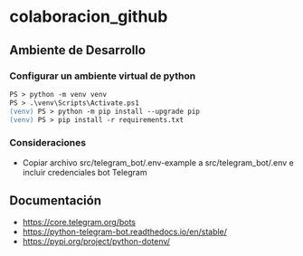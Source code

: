 # colaboracion_github

## Ambiente de Desarrollo

### Configurar un ambiente virtual de python

```ps
PS > python -m venv venv
PS > .\venv\Scripts\Activate.ps1
(venv) PS > python -m pip install --upgrade pip
(venv) PS > pip install -r requirements.txt
```

### Consideraciones

- Copiar archivo src/telegram_bot/.env-example a src/telegram_bot/.env e incluir credenciales bot Telegram

## Documentación

- https://core.telegram.org/bots
- https://python-telegram-bot.readthedocs.io/en/stable/
- https://pypi.org/project/python-dotenv/

